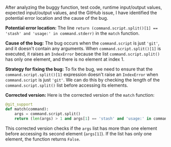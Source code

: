 After analyzing the buggy function, test code, runtime input/output values, expected input/output values, and the GitHub issue, I have identified the potential error location and the cause of the bug.

**Potential error location:**
The line `return (command.script.split()[1] == 'stash' and 'usage:' in command.stderr)` in the `match` function.

**Cause of the bug:**
The bug occurs when the `command.script` is just `'git'`, and it doesn't contain any arguments. When `command.script.split()[1]` is executed, it raises an `IndexError` because the list `command.script.split()` has only one element, and there is no element at index 1.

**Strategy for fixing the bug:**
To fix the bug, we need to ensure that the `command.script.split()[1]` expression doesn't raise an `IndexError` when `command.script` is just `'git'`. We can do this by checking the length of the `command.script.split()` list before accessing its elements.

**Corrected version:**
Here is the corrected version of the `match` function:
```python
@git_support
def match(command):
    args = command.script.split()
    return (len(args) > 1 and args[1] == 'stash' and 'usage:' in command.stderr)
```
This corrected version checks if the `args` list has more than one element before accessing its second element (`args[1]`). If the list has only one element, the function returns `False`.
